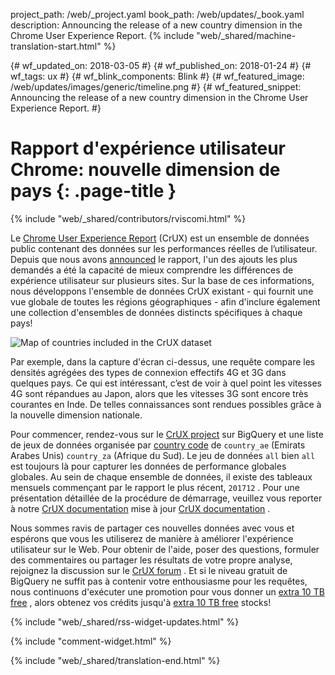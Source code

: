 project_path: /web/_project.yaml
book_path: /web/updates/_book.yaml
description: Announcing the release of a new country dimension in the Chrome User Experience Report.
{% include "web/_shared/machine-translation-start.html" %}

{# wf_updated_on: 2018-03-05 #}
{# wf_published_on: 2018-01-24 #}
{# wf_tags: ux #}
{# wf_blink_components: Blink #}
{# wf_featured_image: /web/updates/images/generic/timeline.png #}
{# wf_featured_snippet: Announcing the release of a new country dimension in the Chrome User Experience Report. #}

# Rapport d&#39;expérience utilisateur Chrome: nouvelle dimension de pays {: .page-title }

{% include "web/_shared/contributors/rviscomi.html" %}

<div class="clearfix"></div>

Le [Chrome User Experience Report](/web/tools/chrome-user-experience-report/) (CrUX) est un ensemble de données public contenant des données sur les performances réelles de l’utilisateur. Depuis que nous avons [announced](https://blog.chromium.org/2017/10/introducing-chrome-user-experience-report.html) le rapport, l&#39;un des ajouts les plus demandés a été la capacité de mieux comprendre les différences de expérience utilisateur sur plusieurs sites. Sur la base de ces informations, nous développons l&#39;ensemble de données CrUX existant - qui fournit une vue globale de toutes les régions géographiques - afin d&#39;inclure également une collection d&#39;ensembles de données distincts spécifiques à chaque pays!

<img src="/web/updates/images/2018/01/crux-countries.png"
    alt="Map of countries included in the CrUX dataset"/>

Par exemple, dans la capture d'écran ci-dessus, une requête compare les densités agrégées des types de connexion effectifs 4G et 3G dans quelques pays. Ce qui est intéressant, c’est de voir à quel point les vitesses 4G sont répandues au Japon, alors que les vitesses 3G sont encore très courantes en Inde. De telles connaissances sont rendues possibles grâce à la nouvelle dimension nationale.

Pour commencer, rendez-vous sur le [CrUX project](https://bigquery.cloud.google.com/dataset/chrome-ux-report:all) sur BigQuery et une liste de jeux de données organisée par [country code](https://en.wikipedia.org/wiki/ISO_3166-1_alpha-2) de `country_ae` (Emirats Arabes Unis) `country_za` (Afrique du Sud). Le jeu de données `all` bien `all` est toujours là pour capturer les données de performance globales globales. Au sein de chaque ensemble de données, il existe des tableaux mensuels commençant par le rapport le plus récent, `201712` . Pour une présentation détaillée de la procédure de démarrage, veuillez vous reporter à notre [CrUX documentation](/web/tools/chrome-user-experience-report/) mise à jour [CrUX documentation](/web/tools/chrome-user-experience-report/) .

Nous sommes ravis de partager ces nouvelles données avec vous et espérons que vous les utiliserez de manière à améliorer l&#39;expérience utilisateur sur le Web. Pour obtenir de l&#39;aide, poser des questions, formuler des commentaires ou partager les résultats de votre propre analyse, rejoignez la discussion sur le [CrUX forum](https://groups.google.com/a/chromium.org/forum/#!forum/chrome-ux-report) . Et si le niveau gratuit de BigQuery ne suffit pas à contenir votre enthousiasme pour les requêtes, nous continuons d&#39;exécuter une promotion pour vous donner un [extra 10 TB free](https://docs.google.com/forms/d/e/1FAIpQLSeMYnz93JQuO7rPewVrKpLfxO7JREOysti0CQyRo31bc7cXHA/viewform) , alors obtenez vos crédits jusqu&#39;à [extra 10 TB free](https://docs.google.com/forms/d/e/1FAIpQLSeMYnz93JQuO7rPewVrKpLfxO7JREOysti0CQyRo31bc7cXHA/viewform) stocks!

{% include "web/_shared/rss-widget-updates.html" %}

{% include "comment-widget.html" %}

{% include "web/_shared/translation-end.html" %}